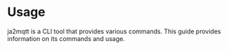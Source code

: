 # Usage

ja2mqtt is a CLI tool that provides various commands. This guide provides information on its commands and usage.

```{gdrawing} 1GINAM_3vBMGUWAl9Av3RNUfqQ2NBDTurdChcjQiTuOw
```

